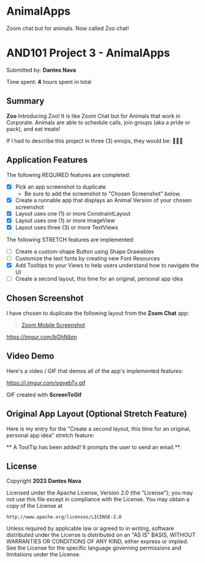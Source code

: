 # AnimalApps
Zoom chat but for animals. Now called Zoo chat!

<!-- (This is a comment) INSTRUCTIONS: Go through this page and fill out any **bolded** entries with their correct values.-->

# AND101 Project 3 - AnimalApps

Submitted by: **Dantes Nava**

Time spent: **4** hours spent in total

## Summary

**Zoo** Introducing Zoo! It is like Zoom Chat but for Animals that work in Corporate. Animals are able to schedule calls, join groups (aka a pride or pack), and eat treats!

If I had to describe this project in three (3) emojis, they would be: **🦦🦁🐉**

## Application Features

<!-- (This is a comment) Please be sure to change the [ ] to [x] for any features you completed.  If a feature is not checked [x], you might miss the points for that item! -->

The following REQUIRED features are completed:

- [X] Pick an app screenshot to duplicate
  - Be sure to add the screenshot to "Chosen Screenshot" below.
- [X] Create a runnable app that displays an Animal Version of your chosen screenshot
- [X] Layout uses one (1) or more ConstraintLayout
- [X] Layout uses one (1) or more ImageView
- [X] Layout uses three (3) or more TextViews

The following STRETCH features are implemented:

- [ ] Create a custom-shape Button using Shape Drawables
- [ ] Customize the text fonts by creating new Font Resources
- [X] Add Tooltips to your Views to help users understand how to navigate the UI
- [ ] Create a second layout, this time for an original, personal app idea

## Chosen Screenshot


I have chosen to duplicate the following layout from the **Zoom Chat** app:

<blockquote class="imgur-embed-pub" lang="en" data-id="a/bGhNibm"  ><a href="//imgur.com/a/bGhNibm">Zoom Mobile Screenshot</a></blockquote><script async src="//s.imgur.com/min/embed.js" charset="utf-8"></script>

https://imgur.com/bGhNibm

## Video Demo

Here's a video / GIF that demos all of the app's implemented features:

https://i.imgur.com/ogyebTv.gif

GIF created with **ScreenToGif**

<!-- Recommended tools:
- [Kap](https://getkap.co/) for macOS
- [ScreenToGif](https://www.screentogif.com/) for Windows
- [peek](https://github.com/phw/peek) for Linux. -->

## Original App Layout (Optional Stretch Feature)

Here is my entry for the "Create a second layout, this time for an original, personal app idea" stretch feature:

 ** A ToolTip has been added! It prompts the user to send an email.**.




## License

Copyright **2023** **Dantes Nava**

Licensed under the Apache License, Version 2.0 (the "License");
you may not use this file except in compliance with the License.
You may obtain a copy of the License at

    http://www.apache.org/licenses/LICENSE-2.0

Unless required by applicable law or agreed to in writing, software
distributed under the License is distributed on an "AS IS" BASIS,
WITHOUT WARRANTIES OR CONDITIONS OF ANY KIND, either express or implied.
See the License for the specific language governing permissions and
limitations under the License.
